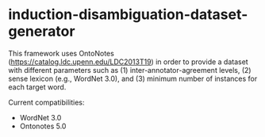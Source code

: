 # induction-disambiguation-dataset-generator
This framework uses OntoNotes (https://catalog.ldc.upenn.edu/LDC2013T19) in order to provide a dataset with different parameters such as (1) inter-annotator-agreement levels, (2) sense lexicon (e.g., WordNet 3.0), and (3) minimum number of instances for each target word.


Current compatibilities:
- WordNet 3.0
- Ontonotes 5.0
